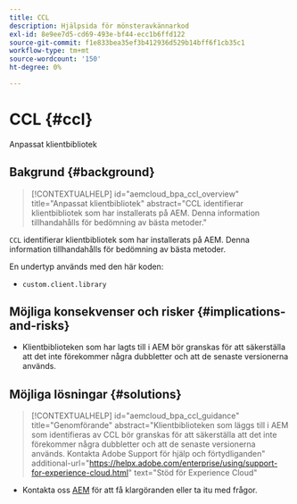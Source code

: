 ```yaml
---
title: CCL
description: Hjälpsida för mönsteravkännarkod
exl-id: 8e9ee7d5-cd69-493e-bf44-ecc1b6ffd122
source-git-commit: f1e833bea35ef3b412936d529b14bff6f1cb35c1
workflow-type: tm+mt
source-wordcount: '150'
ht-degree: 0%

---
```


# CCL {#ccl}

Anpassat klientbibliotek

## Bakgrund {#background}

>[!CONTEXTUALHELP]
>id="aemcloud_bpa_ccl_overview"
>title="Anpassat klientbibliotek"
>abstract="CCL identifierar klientbibliotek som har installerats på AEM. Denna information tillhandahålls för bedömning av bästa metoder."

`CCL` identifierar klientbibliotek som har installerats på AEM. Denna information tillhandahålls för bedömning av bästa metoder.

En undertyp används med den här koden:
* `custom.client.library`

## Möjliga konsekvenser och risker {#implications-and-risks}

* Klientbiblioteken som har lagts till i AEM bör granskas för att säkerställa att det inte förekommer några dubbletter och att de senaste versionerna används.

## Möjliga lösningar {#solutions}

>[!CONTEXTUALHELP]
>id="aemcloud_bpa_ccl_guidance"
>title="Genomförande"
>abstract="Klientbiblioteken som läggs till i AEM som identifieras av CCL bör granskas för att säkerställa att det inte förekommer några dubbletter och att de senaste versionerna används. Kontakta Adobe Support för hjälp och förtydliganden"
>additional-url="https://helpx.adobe.com/enterprise/using/support-for-experience-cloud.html" text="Stöd för Experience Cloud"

* Kontakta oss [AEM](https://helpx.adobe.com/enterprise/using/support-for-experience-cloud.html) för att få klargöranden eller ta itu med frågor.
